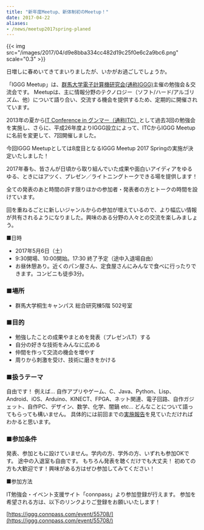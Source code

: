 ```yaml
---
title: "新年度Meetup、新体制初のMeetup！"
date: 2017-04-22
aliases:
- /news/meetup2017spring-planed
---
```


{{< img src="/images/2017/04/d9e8bba334cc482d19c25f0e6c2a9bc6.png" scale="0.3" >}}

日増しに春めいてきてまいりましたが、いかがお過ごしでしょうか。

「IGGG Meetup」は、[群馬大学電子計算機研究会(通称IGGG)](//www.iggg.org/)主催の勉強会＆交流会です。 Meetupは、主に情報分野のテクノロジー（ソフト/ハード/アルゴリズム、他）について語り合い、交流する機会を提供するため、定期的に開催されています。

2013年の夏から[IT Conference in グンマー（通称ITC）](http://itc-gunma.blogspot.jp/)として過去3回の勉強会を実施し、さらに、平成26年度よりIGGG設立によって、ITCからIGGG Meetupに名前を変更して、7回開催しました。

今回IGGG Meetupとしては8度目となるIGGG Meetup 2017 Springの実施が決定いたしました！

2017年春も、皆さんが日頃から取り組んでいた成果や面白いアイディアをゆるゆる、ときにはアツく、プレゼン／ライトニングトークできる場を提供します！

全ての発表のあと時間の許す限りほかの参加者・発表者の方とトークの時間を設けています。

回を重ねるごとに新しいジャンルからの参加が増えているので、より幅広い情報が共有されるようになりました。興味のある分野の人々との交流を楽しみましょう。

■日時

* 2017年5月6日（土）
* 9:30開場、10:00開始。17:30 終了予定（途中入退場自由）
* お昼休憩あり。近くのパン屋さん、定食屋さんにみんなで食べに行ったりできます。コンビニも徒歩3分。

### ■場所

* 群馬大学桐生キャンパス 総合研究棟5階 502号室

### ■目的

* 勉強したことの成果やまとめを発表（プレゼン/LT）する
* 自分の好きな技術をみんなに広める
* 仲間を作って交流の機会を増やす
* 周りから刺激を受け、技術に磨きをかける

### ■扱うテーマ

自由です！
例えば…
自作アプリやゲーム、C、Java、Python、Lisp、Android、iOS、Arduino、KINECT、FPGA、ネット関連、電子回路、自作ガジェット、自作PC、デザイン、数学、化学、闇鍋 etc…
どんなことについて語ってもらっても構いません。
具体的には前回までの[実施報告](//www.iggg.org/events/ "Events - IGGG")を見ていただければわかると思います。

### ■参加条件

発表、参加ともに設けていません。学内の方、学外の方、いずれも参加OKです。
途中の入退室も自由です。
もちろん発表を聴くだけでも大丈夫！
初めての方も大歓迎です！興味がある方はぜひ参加してみてください！

■参加方法

IT勉強会・イベント支援サイト「connpass」より参加登録が行えます。
参加を希望される方は、以下のリンクよりご登録をお願いいたします！

[https://iggg.connpass.com/event/55708/](https://iggg.connpass.com/event/55708/)
